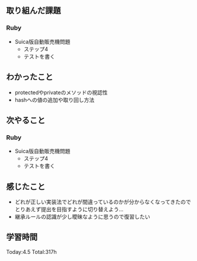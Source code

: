 ## 取り組んだ課題
### Ruby
- Suica版自動販売機問題
  - ステップ4
  - テストを書く
## わかったこと
- protectedやprivateのメソッドの視認性
- hashへの値の追加や取り回し方法
## 次やること
### Ruby
- Suica版自動販売機問題
  - ステップ4
  - テストを書く
## 感じたこと
- どれが正しい実装法でどれが間違っているのかが分からなくなってきたのでとりあえず提出を目指すように切り替えよう...
- 継承ルールの認識が少し曖昧なように思うので復習したい
## 学習時間
Today:4.5 Total:317h